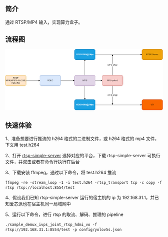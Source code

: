 ## 简介
  通过 RTSP/MP4 输入，实现算力盒子。

## 流程图
![](../../docs/sample_demux_ivps_joint_rtsp_vo.png)

## 快速体验
1、准备想要进行推流的 h264 格式的二进制文件，或 h264 格式的 mp4 文件，下文用 test.h264

2、打开 [rtsp-simple-server](https://github.com/aler9/rtsp-simple-server/releases/tag/v0.21.0) 选择对应的平台，下载 rtsp-simple-server 可执行文件，并双击或者在命令行执行在后台

3、下载安装 ffmpeg，通过以下命令，将 test.h264 推流
```
ffmpeg -re -stream_loop -1 -i test.h264 -rtsp_transport tcp -c copy -f rtsp rtsp://localhost:8554/test
```

4、假设我们已知 rtsp-simple-server 运行的宿主机的 ip 为 192.168.31.1，并已知爱芯派也在宿主机同一局域网中

5、运行以下命令，进行 rtsp 的取流、解码、推理的 pipeline
```
./sample_demux_ivps_joint_rtsp_hdmi_vo -f rtsp://192.168.31.1:8554/test -p config/yolov5s.json
```